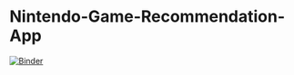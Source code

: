 # Nintendo-Game-Recommendation-App
[![Binder](https://mybinder.org/badge_logo.svg)](https://mybinder.org/v2/gh/SeanieFive/Nintendo-Game-Recommendation-App.git/HEAD?labpath=Nintendo_Game_Recommendation_App.ipynb)
